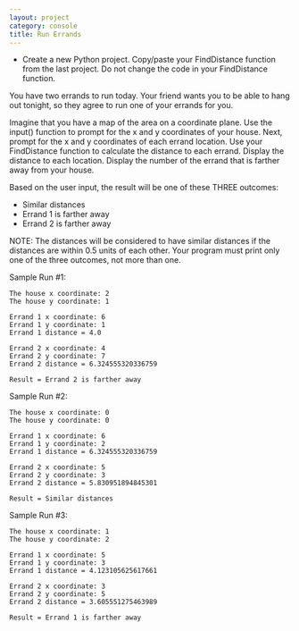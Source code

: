 ```yaml
---
layout: project
category: console
title: Run Errands
---
```


- Create a new Python project. Copy/paste your FindDistance function from the last project. Do not change the code in your FindDistance function.

You have two errands to run today. Your friend wants you to be able to hang out tonight, so they agree to run one of your errands for you.

Imagine that you have a map of the area on a coordinate plane. Use the input() function to prompt for the x and y coordinates of your house. Next, prompt for the x and y coordinates of each errand location. Use your FindDistance function to calculate the distance to each errand. Display the distance to each location. Display the number of the errand that is farther away from your house.

Based on the user input, the result will be one of these THREE outcomes:

  - Similar distances
  - Errand 1 is farther away
  - Errand 2 is farther away

NOTE: The distances will be considered to have similar distances if the distances are within 0.5 units of each other. Your program must print only one of the three outcomes, not more than one.


Sample Run #1:
```
The house x coordinate: 2
The house y coordinate: 1

Errand 1 x coordinate: 6
Errand 1 y coordinate: 1
Errand 1 distance = 4.0

Errand 2 x coordinate: 4
Errand 2 y coordinate: 7
Errand 2 distance = 6.324555320336759

Result = Errand 2 is farther away
```
Sample Run #2:
```
The house x coordinate: 0
The house y coordinate: 0

Errand 1 x coordinate: 6
Errand 1 y coordinate: 2
Errand 1 distance = 6.324555320336759

Errand 2 x coordinate: 5
Errand 2 y coordinate: 3
Errand 2 distance = 5.830951894845301

Result = Similar distances
```
Sample Run #3:
```
The house x coordinate: 1
The house y coordinate: 2

Errand 1 x coordinate: 5
Errand 1 y coordinate: 3
Errand 1 distance = 4.123105625617661

Errand 2 x coordinate: 3
Errand 2 y coordinate: 5
Errand 2 distance = 3.605551275463989

Result = Errand 1 is farther away
```
